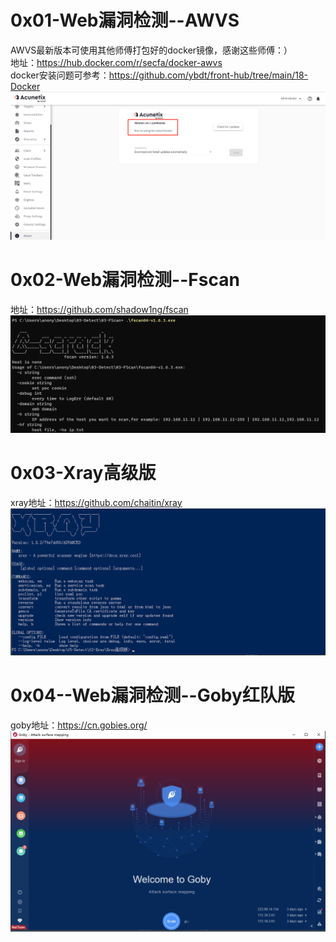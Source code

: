 # 0x01-Web漏洞检测--AWVS
AWVS最新版本可使用其他师傅打包好的docker镜像，感谢这些师傅：）  
地址：https://hub.docker.com/r/secfa/docker-awvs  
docker安装问题可参考：https://github.com/ybdt/front-hub/tree/main/18-Docker  
![image](./image/awvs.png)  

# 0x02-Web漏洞检测--Fscan
地址：https://github.com/shadow1ng/fscan  
![image](./image/fscan.png)  

# 0x03-Xray高级版
xray地址：https://github.com/chaitin/xray  
![image](./image/xray.png)  

# 0x04--Web漏洞检测--Goby红队版
goby地址：https://cn.gobies.org/  
![image](./image/goby.png)  